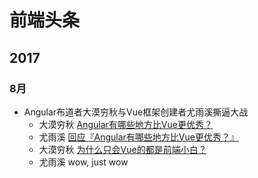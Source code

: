 # 前端头条
## 2017
### 8月
* Angular布道者大漠穷秋与Vue框架创建者尤雨溪撕逼大战
    - 大漠穷秋 [Angular有哪些地方比Vue更优秀？](https://zhuanlan.zhihu.com/p/28259790)
    - 尤雨溪 [回应『Angular有哪些地方比Vue更优秀？』](https://zhuanlan.zhihu.com/p/28284087)
    - 大漠穷秋 [为什么只会Vue的都是前端小白？](https://zhuanlan.zhihu.com/p/28282605)
    - 尤雨溪 wow, just wow

